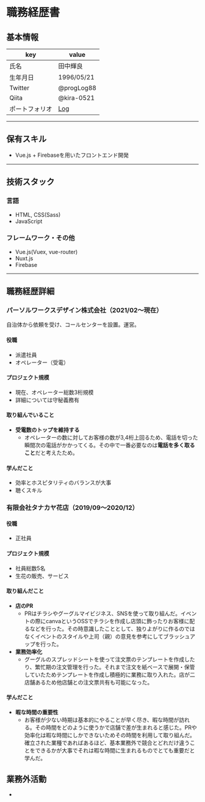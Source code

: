 # 職務経歴書

## 基本情報

|key|value|
|---|---|
|氏名|田中輝良|
|生年月日|1996/05/21|
|Twitter|@progLog88|
|Qiita|@kira-0521|
|ポートフォリオ|[Log](https://portfolio-studyapp.web.app/)|

---

## 保有スキル

- Vue.js + Firebaseを用いたフロントエンド開発

---

## 技術スタック

### 言語

- HTML, CSS(Sass)
- JavaScript

### フレームワーク・その他

- Vue.js(Vuex, vue-router)
- Nuxt.js
- Firebase

---

## 職務経歴詳細

### パーソルワークスデザイン株式会社（2021/02〜現在）

自治体から依頼を受け、コールセンターを設置。運営。

#### 役職

- 派遣社員
- オペレーター（受電）

#### プロジェクト規模

- 現在、オペレーター総数3桁規模
- 詳細については守秘義務有

#### 取り組んでいること

- **受電数のトップを維持する**
  - オペレーターの数に対してお客様の数が3,4桁上回るため、電話を切った瞬間次の電話がかかってくる。その中で一番必要なのは**電話を多く取ること**だと考えたため。
#### 学んだこと

- 効率とホスピタリティのバランスが大事
- 聴くスキル

### 有限会社タナカヤ花店（2019/09〜2020/12）

#### 役職

- 正社員

#### プロジェクト規模
- 社員総数5名
- 生花の販売、サービス

#### 取り組んだこと

- **店のPR**
  - PRはチラシやグーグルマイビジネス、SNSを使って取り組んだ。イベントの際にcanvaというOSSでチラシを作成し店頭に飾ったりお客様に配るなどを行った。その時意識したこととして、独りよがりに作るのではなくイベントのスタイルや上司（親）の意見を参考にしてブラッシュアップを行った。
- **業務効率化**
  - グーグルのスプレッドシートを使って注文票のテンプレートを作成したり、繁忙期の注文管理を行った。それまで注文を紙ベースで展開・保管していたためテンプレートを作成し積極的に業務に取り入れた。店が二店舗あるため他店舗との注文票共有も可能になった。

#### 学んだこと

- **暇な時間の重要性**
  - お客様が少ない時期は基本的にやることが早く尽き、暇な時間が訪れる。その時間をどのように使うかで店舗で差が生まれると感じた。PRや効率化は暇な時間にしかできないためその時間を利用して取り組んだ。確立された業種であればあるほど、基本業務外で競合とどれだけ違うことをできるかが大事でそれは暇な時間に生まれるものでとても重要だと学んだ。

## 業務外活動

- 